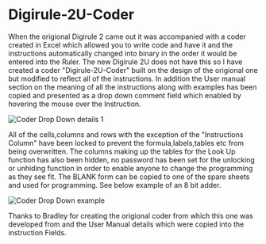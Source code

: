 # Digirule-2U-Coder
When the origional Digirule 2 came out it was accompanied with a coder created in Excel which allowed
you to write code and have it and the instructions automatically changed into binary in the order it
would be entered into the Ruler.
The new Digirule 2U does not have this so I have created a coder "Digirule-2U-Coder" built on the design
of the origional one but modified to reflect all of the instructions. In addition the User manual section 
on the meaning of all the instructions along with examples has been copied and presented as a drop down 
comment field which enabled by hovering the mouse over the Instruction.

![Coder Drop Down details 1](https://user-images.githubusercontent.com/3634275/103860874-506ca480-5121-11eb-9947-60c3a3d7ee19.jpg)

All of the cells,columns and rows with the exception of the "Instructions Column" have been locked to prevent 
the formula,labels,tables etc from being overwritten. The columns making up the tables for the Look Up 
function has also been hidden, no password has been set for the unlocking or unhiding function in order to 
enable anyone to change the programming as they see fit.
The BLANK form can be copied to one of the spare sheets and used for programming. See below example of an 8
bit adder.

![Coder Drop Down example](https://user-images.githubusercontent.com/3634275/103862512-1ea90d00-5124-11eb-8681-ac6739eb9bc2.jpg)

Thanks to Bradley for creating the origional coder from which this one was developed from and the User Manual details which
were copied into the instruction Fields.


